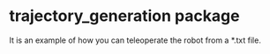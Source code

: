 # trajectory_generation package

It is an example of how you can teleoperate the robot from a *.txt file.
